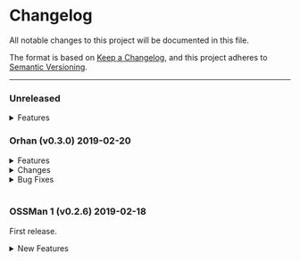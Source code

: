 # Changelog

All notable changes to this project will be documented in this file.

The format is based on [Keep a Changelog](https://keepachangelog.com/en/1.0.0/),
and this project adheres to [Semantic Versioning](https://semver.org/spec/v2.0.0.html).

---

### Unreleased
<details>
<summary>Features</summary>
<ul>
<li>Ability to control time waited between sending <code>keep-alive</code> headers in slowloris</li>
<li>An entirely new command-line interface with support for flags and options.</li> 
</ul>
</details>


### Orhan (v0.3.0) 2019-02-20
<details>
<summary>Features</summary>
<ul>
<li>Multithreading support for the <code>xerxes</code> attack</li>
<li>SSL support for <code>Slowloris</code> attack</li> 
</ul>
</details>

<details>
<summary>Changes</summary>
<ul>
<li>Add more pretty output.</li>
<li>Fix some rather arcane error messages.</li>
<li>Optimized some slow parts of Sultan</li>
<li>Handle all unhandled errors at the entrypoint, instead of allowing Sultan to just crash</li>
</ul>
</details>

<details>
<summary>Bug Fixes</summary>
<ul>
<li>Fixed issue #2 (All threads in XerXes attack use the same sockets)</li>
<li>Fixed issue #1 (System.ObjectDisposedException on XerXes attack)</li>
</ul>
</details>
<br>

### OSSMan 1 (v0.2.6) 2019-02-18
First release.
<details>
<summary>New Features</summary>
<ul>
<li>Slowloris attack</li>
<li>Attack form mimicking the so-called 'XerXes' attack</li>
<li>Ping of Death attack</li>
</ul>
</details>
